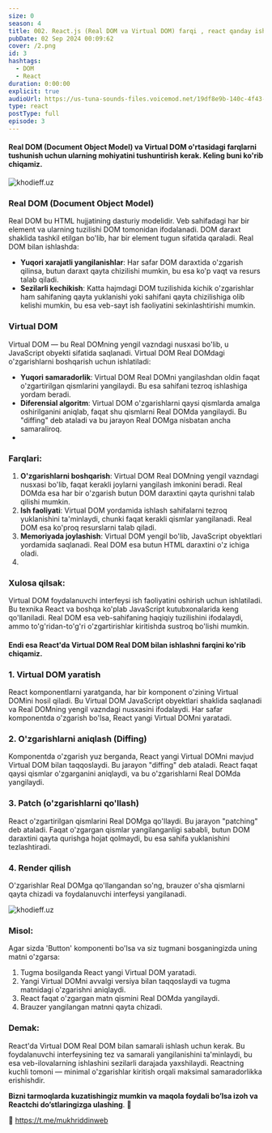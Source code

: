 ```yaml
---
size: 0
season: 4
title: 002. React.js (Real DOM va Virtual DOM) farqi , react qanday ishlaydi ?
pubDate: 02 Sep 2024 00:09:62
cover: /2.png
id: 3
hashtags:
  - DOM
  - React
duration: 0:00:00
explicit: true
audioUrl: https://us-tuna-sounds-files.voicemod.net/19df8e9b-140c-4f43-8c0e-09c162821765-1658350707858.mp3
type: react
postType: full
episode: 3
---
```

#### Real DOM (Document Object Model) va Virtual DOM o'rtasidagi farqlarni tushunish uchun ularning mohiyatini tushuntirish kerak. Keling buni ko'rib chiqamiz.

![khodieff.uz](https://strapi.dhiwise.com/uploads/react_dom_decoded_unmasking_the_myths_of_shadow_dom_vs_virtual_dom_og_image_65cc8fae888fc_9284496cb7.webp "react.js | khodieff.uz")

### Real DOM (Document Object Model)

Real DOM bu HTML hujjatining dasturiy modelidir. Veb sahifadagi har bir element va ularning tuzilishi DOM tomonidan ifodalanadi. DOM daraxt shaklida tashkil etilgan bo'lib, har bir element tugun sifatida qaraladi. Real DOM bilan ishlashda:

* **Yuqori xarajatli yangilanishlar**: Har safar DOM daraxtida o'zgarish qilinsa, butun daraxt qayta chizilishi mumkin, bu esa ko'p vaqt va resurs talab qiladi.
* **Sezilarli kechikish**: Katta hajmdagi DOM tuzilishida kichik o'zgarishlar ham sahifaning qayta yuklanishi yoki sahifani qayta chizilishiga olib kelishi mumkin, bu esa veb-sayt ish faoliyatini sekinlashtirishi mumkin.

### Virtual DOM

Virtual DOM — bu Real DOMning yengil vazndagi nusxasi bo'lib, u JavaScript obyekti sifatida saqlanadi. Virtual DOM Real DOMdagi o'zgarishlarni boshqarish uchun ishlatiladi:

* **Yuqori samaradorlik**: Virtual DOM Real DOMni yangilashdan oldin faqat o'zgartirilgan qismlarini yangilaydi. Bu esa sahifani tezroq ishlashiga yordam beradi.
* **Diferensial algoritm**: Virtual DOM o'zgarishlarni qaysi qismlarda amalga oshirilganini aniqlab, faqat shu qismlarni Real DOMda yangilaydi. Bu "diffing" deb ataladi va bu jarayon Real DOMga nisbatan ancha samaraliroq.
*

### Farqlari:

1. **O'zgarishlarni boshqarish**: Virtual DOM Real DOMning yengil vazndagi nusxasi bo'lib, faqat kerakli joylarni yangilash imkonini beradi. Real DOMda esa har bir o'zgarish butun DOM daraxtini qayta qurishni talab qilishi mumkin.
2. **Ish faoliyati**: Virtual DOM yordamida ishlash sahifalarni tezroq yuklanishini ta'minlaydi, chunki faqat kerakli qismlar yangilanadi. Real DOM esa ko'proq resurslarni talab qiladi.
3. **Memoriyada joylashish**: Virtual DOM yengil bo'lib, JavaScript obyektlari yordamida saqlanadi. Real DOM esa butun HTML daraxtini o'z ichiga oladi.
4.

### Xulosa qilsak:

Virtual DOM foydalanuvchi interfeysi ish faoliyatini oshirish uchun ishlatiladi. Bu texnika React va boshqa ko'plab JavaScript kutubxonalarida keng qo'llaniladi. Real DOM esa veb-sahifaning haqiqiy tuzilishini ifodalaydi, ammo to'g'ridan-to'g'ri o'zgartirishlar kiritishda sustroq bo'lishi mumkin.

#### Endi esa React'da Virtual DOM Real DOM bilan ishlashni farqini ko'rib chiqamiz.

### 1. **Virtual DOM yaratish**

   React komponentlarni yaratganda, har bir komponent o'zining Virtual DOMini hosil qiladi. Bu Virtual DOM JavaScript obyektlari shaklida saqlanadi va Real DOMning yengil vazndagi nusxasini ifodalaydi. Har safar komponentda o'zgarish bo'lsa, React yangi Virtual DOMni yaratadi.

### 2. **O'zgarishlarni aniqlash (Diffing)**

   Komponentda o'zgarish yuz berganda, React yangi Virtual DOMni mavjud Virtual DOM bilan taqqoslaydi. Bu jarayon "diffing" deb ataladi. React faqat qaysi qismlar o'zgarganini aniqlaydi, va bu o'zgarishlarni Real DOMda yangilaydi.

### 3. **Patch (o'zgarishlarni qo'llash)**

   React o'zgartirilgan qismlarini Real DOMga qo'llaydi. Bu jarayon "patching" deb ataladi. Faqat o'zgargan qismlar yangilanganligi sababli, butun DOM daraxtini qayta qurishga hojat qolmaydi, bu esa sahifa yuklanishini tezlashtiradi.

### 4. **Render qilish**

   O'zgarishlar Real DOMga qo'llangandan so'ng, brauzer o'sha qismlarni qayta chizadi va foydalanuvchi interfeysi yangilanadi.

![khodieff.uz](/2.png "khodieff.uz")

### Misol:

Agar sizda 'Button' komponenti bo'lsa va siz tugmani bosganingizda uning matni o'zgarsa:

1. Tugma bosilganda React yangi Virtual DOM yaratadi.
2. Yangi Virtual DOMni avvalgi versiya bilan taqqoslaydi va tugma matnidagi o'zgarishni aniqlaydi.
3. React faqat o'zgargan matn qismini Real DOMda yangilaydi.
4. Brauzer yangilangan matnni qayta chizadi.

### Demak:

React'da Virtual DOM Real DOM bilan samarali ishlash uchun kerak. Bu foydalanuvchi interfeysining tez va samarali yangilanishini ta'minlaydi, bu esa veb-ilovalarning ishlashini sezilarli darajada yaxshilaydi. Reactning kuchli tomoni — minimal o'zgarishlar kiritish orqali maksimal samaradorlikka erishishdir.

**Bizni tarmoqlarda kuzatishingiz mumkin va maqola foydali bo’lsa izoh va Reactchi do’stlaringizga ulashing**. 🫡

🔗 <https://t.me/mukhriddinweb>